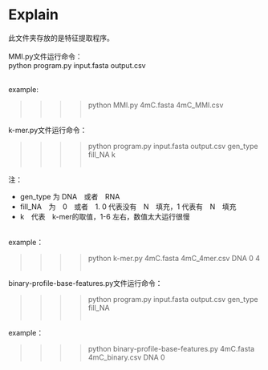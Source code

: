 # Explain
此文件夹存放的是特征提取程序。<br><br>
MMI.py文件运行命令：<br>
                python program.py input.fasta output.csv<br><br>
        
example: <br>
>>>>python MMI.py 4mC.fasta 4mC_MMI.csv<br><br>

k-mer.py文件运行命令：<br>
>>>>python program.py input.fasta output.csv gen_type fill_NA k<br><br>
        
注：<br>
* gen_type 为 DNA　或者　RNA<br>
* fill_NA　为　0　或者　1. 0 代表没有　N　填充，1 代表有　N　填充<br>
* k　代表　k-mer的取值，1-6 左右，数值太大运行很慢<br><br>

example：<br>
>>>>python k-mer.py 4mC.fasta 4mC_4mer.csv DNA 0 4<br><br>
        
binary-profile-base-features.py文件运行命令：<br>
>>>>python program.py input.fasta output.csv gen_type fill_NA<br><br>

example：<br>
>>>>python binary-profile-base-features.py 4mC.fasta 4mC_binary.csv DNA 0<br>

    　
